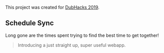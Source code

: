 This project was created for [DubHacks 2019](https://www.dubhacks.co).

## Schedule Sync
Long gone are the times spent trying to find the best time to get together!
> Introducing a just straight up, super useful webapp.